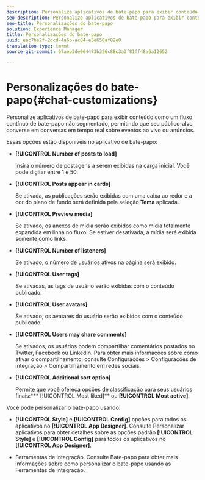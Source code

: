 ```yaml
---
description: Personalize aplicativos de bate-papo para exibir conteúdo como um fluxo contínuo de bate-papo não segmentado, permitindo que seu público-alvo converse em conversas em tempo real sobre eventos ao vivo ou anúncios.
seo-description: Personalize aplicativos de bate-papo para exibir conteúdo como um fluxo contínuo de bate-papo não segmentado, permitindo que seu público-alvo converse em conversas em tempo real sobre eventos ao vivo ou anúncios.
seo-title: Personalizações do bate-papo
solution: Experience Manager
title: Personalizações do bate-papo
uuid: eac7be2f-2dcd-4a6b-ac84-e5e650af82e0
translation-type: tm+mt
source-git-commit: 67aeb3de964473b326c88c3a3f81ff48a6a12652

---
```



# Personalizações do bate-papo{#chat-customizations}

Personalize aplicativos de bate-papo para exibir conteúdo como um fluxo contínuo de bate-papo não segmentado, permitindo que seu público-alvo converse em conversas em tempo real sobre eventos ao vivo ou anúncios.



Essas opções estão disponíveis no aplicativo de bate-papo:

* **[!UICONTROL Number of posts to load]**

   Insira o número de postagens a serem exibidas na carga inicial. Você pode digitar entre 1 e 50.

* **[!UICONTROL Posts appear in cards]**

   Se ativada, as publicações serão exibidas com uma caixa ao redor e a cor do plano de fundo será definida pela seleção **Tema** aplicada.

* **[!UICONTROL Preview media]**

   Se ativado, os anexos de mídia serão exibidos como mídia totalmente expandida em linha no fluxo. Se estiver desativada, a mídia será exibida somente como links.

* **[!UICONTROL Number of listeners]**

   Se ativado, o número de usuários ativos na página será exibido.

* **[!UICONTROL User tags]**

   Se ativadas, as tags de usuário serão exibidas com o conteúdo publicado.

* **[!UICONTROL User avatars]**

   Se ativado, os avatares do usuário serão exibidos com o conteúdo publicado.

* **[!UICONTROL Users may share comments]**

   Se ativados, os usuários podem compartilhar comentários postados no Twitter, Facebook ou LinkedIn. Para obter mais informações sobre como ativar o compartilhamento, consulte Configurações &gt; Configurações de integração &gt; Compartilhamento em redes sociais.

* **[!UICONTROL Additional sort option]**

   Permite que você ofereça opções de classificação para seus usuários finais:*** [!UICONTROL Most liked]** ou **[!UICONTROL Most active]**.

Você pode personalizar o bate-papo usando:

* **[!UICONTROL Style]** e **[!UICONTROL Config]** opções para todos os aplicativos no **[!UICONTROL App Designer]**. Consulte Personalizar aplicativos para obter detalhes sobre as opções padrão **[!UICONTROL Style]** e **[!UICONTROL Config]** para todos os aplicativos no **[!UICONTROL App Designer]**.

* Ferramentas de integração. Consulte Bate-papo para obter mais informações sobre como personalizar o bate-papo usando as Ferramentas de integração.

